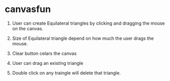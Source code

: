 # canvasfun

1. User can create Equilateral triangles by clicking and dragging the mouse on the canvas.

2. Size of Equilateral triangle depend on how much the user drags the mouse.

3. Clear button celars the canvas

4. User can drag an existing triangle

5. Double click on any traingle will delete that triangle.